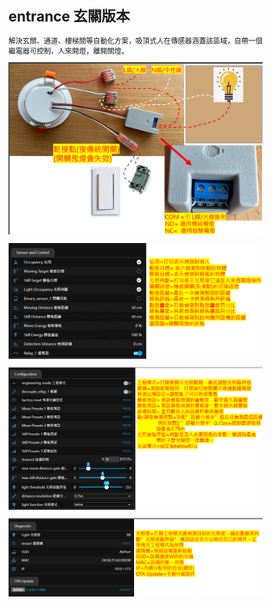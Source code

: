 # entrance 玄關版本

解決玄關、通道、樓梯間等自動化方案，吸頂式人在傳感器涵蓋該區域，自帶一個繼電器可控制，人來開燈，離開關燈。

![Mosquitto_broker](/auto_space/image/182656.png)

![Mosquitto_broker](/auto_space/image/152300.png)

![Mosquitto_broker](/auto_space/image/152648.png)

![Mosquitto_broker](/auto_space/image/152032.png)
